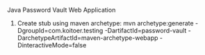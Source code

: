 Java Password Vault Web Application

1. Create stub using maven archetype:
	mvn archetype:generate -DgroupId=com.koitoer.testing -DartifactId=password-vault -DarchetypeArtifactId=maven-archetype-webapp -DinteractiveMode=false
